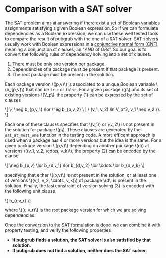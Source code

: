 # Comparison with a SAT solver

The [SAT problem](https://en.wikipedia.org/wiki/Boolean_satisfiability_problem)
aims at answering if there exist a set of Boolean variables assignments
satisfying a given Boolean expression.
So if we can formulate dependencies as a Boolean expression,
we can use these well tested tools to compare
the result of pubgrub with the one of a SAT solver.
SAT solvers usually work with Boolean expressions in a
[conjunctive normal form (CNF)](https://en.wikipedia.org/wiki/Conjunctive_normal_form)
meaning a conjunction of clauses, an "_AND_ of _ORs_".
So our goal is to convert the following rules of dependency solving into a set of clauses.

1. There must be only one version per package.
2. Dependencies of a package must be present if that package is present.
3. The root package must be present in the solution.

Each package version \\((p,v)\\) is associated to a unique Boolean variable
\\(b_{p,v}\\) that can be `true` or `false`.
For a given package \\(p\\) and its set of existing versions \\(V_p\\),
the property (1) can be expressed by the set of clauses

\\[ \\{ \neg b_{p,v_1} \lor \neg b_{p,v_2} \ | \ (v_1, v_2) \in V_p^2, v_1 \neq v_2 \\}. \\]

Each one of these clauses specifies that \\(v_1\\) or \\(v_2\\) is not present
in the solution for package \\(p\\).
These clauses are generated by the `sat_at_most_one` function in the testing code.
A more efficent approach is used when a package has 4 or more versions
but the idea is the same.
For a given package version \\((p,v)\\) depending on another package \\(d\\)
at versions \\((v_1, v_2, \cdots, v_k)\\), the property (2) can be encoded by the clause

\\[ \neg b_{p,v} \lor b_{d,v_1} \lor b_{d,v_2} \lor \cdots \lor b_{d,v_k} \\]

specifying that either \\((p,v)\\) is not present in the solution,
or at least one of versions \\((v_1, v_2, \cdots, v_k)\\) of package \\(d\\)
is present in the solution.
Finally, the last constraint of version solving (3) is encoded with the following unit clause,

\\[ b_{r,v_r} \\]

where \\((r, v_r)\\) is the root package version for which we are solving dependencies.

Once the conversion to the SAT formulation is done,
we can combine it with property testing,
and verify the following properties:

- **If pubgrub finds a solution, the SAT solver is also satisfied by that solution.**
- **If pubgrub does not find a solution, neither does the SAT solver.**
